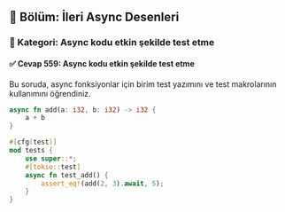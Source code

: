 ## 📘 Bölüm: İleri Async Desenleri  
### 🔹 Kategori: Async kodu etkin şekilde test etme  
#### ✅ Cevap 559: Async kodu etkin şekilde test etme

Bu soruda, async fonksiyonlar için birim test yazımını ve test makrolarının kullanımını öğrendiniz.

```rust
async fn add(a: i32, b: i32) -> i32 {
    a + b
}

#[cfg(test)]
mod tests {
    use super::*;
    #[tokio::test]
    async fn test_add() {
        assert_eq!(add(2, 3).await, 5);
    }
}
```

